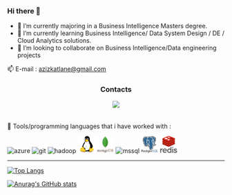 ### Hi there 👋

<!--
**KkazeKa/KkazeKa** is a ✨ _special_ ✨ repository because its `README.md` (this file) appears on your GitHub profile.

Here are some ideas to get you started:
-->
- 🔭 I’m currently majoring in a Business Intelligence Masters degree.
- 🌱 I’m currently learning Business Intelligence/ Data System Design / DE / Cloud Analytics solutions.
- 👯 I’m looking to collaborate on Business Intelligence/Data engineering projects

📫 E-mail : azizkatlane@gmail.com
<div style="text-align: center;">
  <h3>Contacts</h3>
  <a href="https://www.linkedin.com/in/aziz-katlane/">
    <img height="50" src='https://github.com/KkazeKa/KkazeKa/assets/87916759/ee385800-3c01-42f8-acf4-594dda5cdde8'/>
  </a>
</div>
<br>

🚀 Tools/programming languages that i have worked with :

<p align="left"> 
    
  <img src="https://www.vectorlogo.zone/logos/microsoft_azure/microsoft_azure-icon.svg" alt="azure" width="40" height="40"/> 
    
    
  <img src="https://www.vectorlogo.zone/logos/git-scm/git-scm-icon.svg" alt="git" width="40" height="40"/> 
    
  <img src="https://www.vectorlogo.zone/logos/apache_hadoop/apache_hadoop-icon.svg" alt="hadoop" width="40" height="40"/> 
    
  <img src="https://raw.githubusercontent.com/devicons/devicon/master/icons/linux/linux-original.svg" alt="linux" width="40" height="40"/> 
   
  <img src="https://raw.githubusercontent.com/devicons/devicon/master/icons/mongodb/mongodb-original-wordmark.svg" alt="mongodb" width="40" height="40"/> 
   
  <img src="[https://www.svgrepo.com/show/303229/microsoft-sql-server-logo.svg](https://github.com/marwin1991/profile-technology-icons/assets/19180175/3b371807-db7c-45b4-8720-c0cfc901680a)" alt="mssql" width="40" height="40"/> 
   
  <img src="https://raw.githubusercontent.com/devicons/devicon/master/icons/postgresql/postgresql-original-wordmark.svg" alt="postgresql" width="40" height="40"/> 
    
  <img src="https://raw.githubusercontent.com/devicons/devicon/master/icons/redis/redis-original-wordmark.svg" alt="redis" width="40" height="40"/> 
    
</p>


<hr>

[![Top Langs](https://github-readme-stats.vercel.app/api/top-langs/?username=KkazeKa)](https://github.com/KkazeKa/github-readme-stats)

[![Anurag's GitHub stats](https://github-readme-stats.vercel.app/api?username=KkazeKa)](https://github.com/KkazeKa/github-readme-stats)

